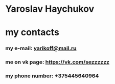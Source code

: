 # **Yaroslav Haychukov**
# my contacts
### my **e-mail**: yarikoff@mail.ru
### me on **vk page**: https://vk.com/sezzzzzz
### my **phone number**: +375445640964
